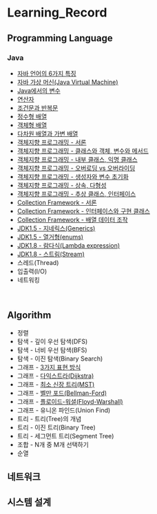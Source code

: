 # Learning_Record
## Programming Language
### Java
- [자바 언어의 6가지 특징](https://github.com/Hooon97/Learning_Record/blob/main/Java/%EC%9E%90%EB%B0%94%EC%9D%98%20%EC%A0%95%EC%84%9D/%EC%9E%90%EB%B0%94%20%EC%96%B8%EC%96%B4%EC%9D%98%20%ED%8A%B9%EC%A7%95.md)
- [자바 가상 머신(Java Virtual Machine)](https://github.com/Hooon97/Learning_Record/blob/main/Java/%EC%9E%90%EB%B0%94%EC%9D%98%20%EC%A0%95%EC%84%9D/%EC%9E%90%EB%B0%94%20%EA%B0%80%EC%83%81%20%EB%A8%B8%EC%8B%A0(JVM).md)
- [Java에서의 변수](./Java/%EC%9E%90%EB%B0%94%EC%9D%98%20%EC%A0%95%EC%84%9D/%EB%B3%80%EC%88%98.md)
- [연산자](./Java/%EC%9E%90%EB%B0%94%EC%9D%98%20%EC%A0%95%EC%84%9D/%EC%97%B0%EC%82%B0%EC%9E%90.md)
- [조건문과 반복문](./Java/%EC%9E%90%EB%B0%94%EC%9D%98%20%EC%A0%95%EC%84%9D/control_statement.md)
- [정수형 배열](./Java/%EC%9E%90%EB%B0%94%EC%9D%98%20%EC%A0%95%EC%84%9D/array.md)
- [객체형 배열](./Java/%EC%9E%90%EB%B0%94%EC%9D%98%20%EC%A0%95%EC%84%9D/object_array.md)
- [다차원 배열과 가변 배열](./Java/%EC%9E%90%EB%B0%94%EC%9D%98%20%EC%A0%95%EC%84%9D/multi_dimension_array.md)
- [객체지향 프로그래밍 - 서론](./Java/%EC%9E%90%EB%B0%94%EC%9D%98%20%EC%A0%95%EC%84%9D/ood_overview.md)
- [객체지향 프로그래밍 - 클래스와 객체, 변수와 메서드](./Java/%EC%9E%90%EB%B0%94%EC%9D%98%20%EC%A0%95%EC%84%9D/java_class.md)
- [객체지향 프로그래밍 - 내부 클래스, 익명 클래스](./Java/%EC%9E%90%EB%B0%94%EC%9D%98%20%EC%A0%95%EC%84%9D/class_inner.md)
- [객체지향 프로그래밍 - 오버로딩 vs 오버라이딩](./Java/%EC%9E%90%EB%B0%94%EC%9D%98%20%EC%A0%95%EC%84%9D/over_series.md)
- [객체지향 프로그래밍 - 생성자와 변수 초기화](./Java/%EC%9E%90%EB%B0%94%EC%9D%98%20%EC%A0%95%EC%84%9D/constructor.md)
- [객체지향 프로그래밍 - 상속, 다형성](./Java/%EC%9E%90%EB%B0%94%EC%9D%98%20%EC%A0%95%EC%84%9D/inheritance.md)
- [객체지향 프로그래밍 - 추상 클래스, 인터페이스](./Java/%EC%9E%90%EB%B0%94%EC%9D%98%20%EC%A0%95%EC%84%9D/abstract_interface.md)
- [Collection Framework - 서론](./Java/%EC%9E%90%EB%B0%94%EC%9D%98%20%EC%A0%95%EC%84%9D/collection_framework.md)
- [Collection Framework - 인터페이스와 구현 클래스](./Java/%EC%9E%90%EB%B0%94%EC%9D%98%20%EC%A0%95%EC%84%9D/collection_interface.md)
- [Collection Framework - 배열 데이터 조작](./Java/%EC%9E%90%EB%B0%94%EC%9D%98%20%EC%A0%95%EC%84%9D/collection_iterator_arrays.md)
- [JDK1.5 - 지네릭스(Generics)](./Java/%EC%9E%90%EB%B0%94%EC%9D%98%20%EC%A0%95%EC%84%9D/generics.md)
- [JDK1.5 - 열거형(enums)](./Java/%EC%9E%90%EB%B0%94%EC%9D%98%20%EC%A0%95%EC%84%9D/enums.md)
- [JDK1.8 - 람다식(Lambda expression)]()
- [JDK1.8 - 스트림(Stream)](./Java/%EC%9E%90%EB%B0%94%EC%9D%98%20%EC%A0%95%EC%84%9D/strema.md)
- 스레드(Thread)
- 입출력(I/O)
- 네트워킹
<br/>

## Algorithm
- 정렬
- 탐색 - 깊이 우선 탐색(DFS)
- 탐색 - 너비 우선 탐색(BFS)
- 탐색 - 이진 탐색(Binary Search)
- 그래프 - [3가지 표현 방식](./Algorithms/graph_types.md)
- 그래프 - [다익스트라(Dijkstra)](./Algorithms/dijkstra.md)
- 그래프 - [최소 신장 트리(MST)](./Algorithms/mst.md)
- 그래프 - [벨만 포드(Bellman-Ford)](./Algorithms/bellman_ford_moore.md)
- 그래프 - [플로이드-워셜(Floyd-Warshall)](./Algorithms/floyd_warshall.md)
- 그래프 - 유니온 파인드(Union Find)
- 트리 - 트리(Tree)의 개념
- 트리 - 이진 트리(Binary Tree)
- 트리 - 세그먼트 트리(Segment Tree)
- 조합 - N개 중 M개 선택하기   
- 순열
## 네트워크

## 시스템 설계
